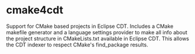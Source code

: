 cmake4cdt
=========

Support for CMake based projects in Eclipse CDT. Includes a CMake makefile generator and a language settings provider to make all info about the project structure in CMakeLists.txt available in Eclipse CDT. This allows the CDT indexer to respect CMake's find_package results.
